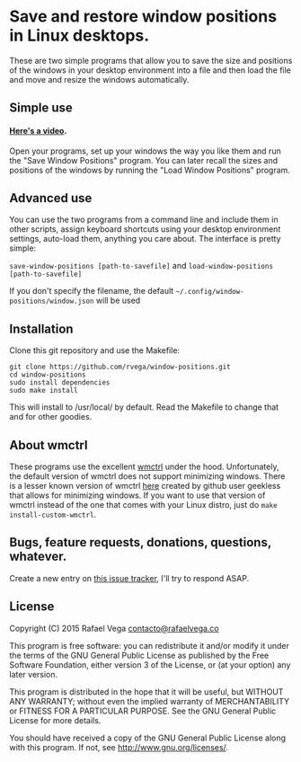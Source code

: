 # Save and restore window positions in Linux desktops.

These are two simple programs that allow you to save the size and positions of the windows in your desktop environment into a file and then load the file and move and resize the windows automatically.

## Simple use

#### [Here's a video](https://vimeo.com/129056274).

Open your programs, set up your windows the way you like them and run the "Save Window Positions" program. You can later recall the sizes and positions of the windows by running the "Load Window Positions" program.

## Advanced use

You can use the two programs from a command line and include them in other scripts, assign keyboard shortcuts using your desktop environment settings, auto-load them, anything you care about. The interface is pretty simple:

`save-window-positions [path-to-savefile]` and `load-window-positions [path-to-savefile]`

If you don't specify the filename, the default `~/.config/window-positions/window.json` will be used

## Installation

Clone this git repository and use the Makefile:

    git clone https://github.com/rvega/window-positions.git
    cd window-positions
    sudo install dependencies
    sudo make install

This will install to /usr/local/ by default. Read the Makefile to change that and for other goodies.

## About wmctrl

These programs use the excellent [wmctrl](https://sites.google.com/site/tstyblo//wmctrl/) under the hood. Unfortunately, the default version of wmctrl does not support minimizing windows. There is a lesser known version of wmctrl [here](https://github.com/geekless/wmctrl) created by github user geekless that allows for minimizing windows. If you want to use that version of wmctrl instead of the one that comes with your Linux distro, just do `make install-custom-wmctrl`.

## Bugs, feature requests, donations, questions, whatever.

Create a new entry on [this issue tracker](https://github.com/rvega/window-positions/issues), I'll try to respond ASAP.

## License

Copyright (C) 2015 Rafael Vega <contacto@rafaelvega.co>

This program is free software: you can redistribute it and/or modify it under the terms of the GNU General Public License as published by the Free Software Foundation, either version 3 of the License, or (at your option) any later version.

This program is distributed in the hope that it will be useful, but WITHOUT ANY WARRANTY; without even the implied warranty of MERCHANTABILITY or FITNESS FOR A PARTICULAR PURPOSE. See the GNU General Public License for more details.

You should have received a copy of the GNU General Public License along with this program. If not, see http://www.gnu.org/licenses/.
